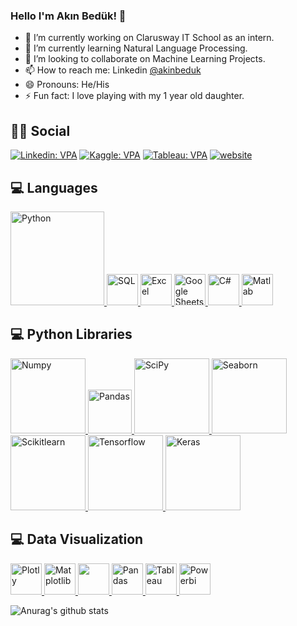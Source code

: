 ### Hello I'm Akın Bedük! 👋

- 🔭 I’m currently working on Clarusway IT School as an intern.
- 🌱 I’m currently learning Natural Language Processing.
- 👯 I’m looking to collaborate on Machine Learning Projects.
- 📫 How to reach me: Linkedin [@akinbeduk](https://www.linkedin.com/in/akinbeduk/)
- 😄 Pronouns: He/His
- ⚡ Fun fact: I love playing with my 1 year old daughter.

## :man::woman: Social
[![Linkedin: VPA](https://img.shields.io/badge/linkedin-%230077B5.svg?&style=for-the-badge&logo=linkedin&logoColor=white)](https://www.linkedin.com/in/akinbeduk/)
[![Kaggle: VPA](https://img.shields.io/badge/Kaggle-20BEFF?style=for-the-badge&logo=Kaggle&logoColor=white)](https://www.kaggle.com/aknbedk)
[![Tableau: VPA](https://img.shields.io/badge/Tableau-E97627?style=for-the-badge&logo=Tableau&logoColor=white)](https://public.tableau.com/app/profile/ak.n.bed.k)
[![website](https://img.shields.io/badge/gmail-f1f2f6.svg?&style=for-the-badge&logo=gmail&logoColor=red)](mailto:aknbeduk@gmail.com)

## 💻 Languages

<a href="#" target="_blank"> <img src="https://upload.wikimedia.org/wikipedia/commons/thumb/f/f8/Python_logo_and_wordmark.svg/2560px-Python_logo_and_wordmark.svg.png" alt="Python" width="150"/> </a>
<a href="#" target="_blank"> <img src="https://www.kindpng.com/picc/m/403-4036315_microsoft-sql-server-logo-sql-server-logo-svg.png" alt="SQL" height="50"/> </a>
<a href="#" target="_blank"> <img src="https://www.versionmuseum.com/images/applications/microsoft-excel/microsoft-excel%5E2016%5Eexcel-logo-new.png" alt="Excel" height="50"/> </a>
<a href="#" target="_blank"> <img src="https://smartgyann.files.wordpress.com/2020/05/457-4573752_read-more-on-how-you-can-use-your.png" alt="Google Sheets" height="50"/> </a>
<a href="#" target="_blank"> <img src="https://seeklogo.com/images/C/c-sharp-c-logo-02F17714BA-seeklogo.com.png" alt="C#" height="50"/> </a>
<a href="#" target="_blank"> <img src="https://1000logos.net/wp-content/uploads/2021/04/MATLAB-logo.png" alt="Matlab" height="50"/> </a>


## 💻 Python Libraries

<a href="#" target="_blank"> <img src="https://numpy.org/doc/stable/_static/numpylogo.svg" alt="Numpy" width="120"/> </a>
<a href="#" target="_blank"> <img src="https://upload.wikimedia.org/wikipedia/commons/thumb/e/ed/Pandas_logo.svg/2560px-Pandas_logo.svg.png" alt="Pandas" height="70"/> </a>
<a href="#" target="_blank"> <img src="https://www.fullstackpython.com/img/logos/scipy.png" alt="SciPy" width="120"/> </a>
<a href="#" target="_blank"> <img src="https://seaborn.pydata.org/_static/logo-wide-lightbg.svg" alt="Seaborn" width="120"/> </a>
<a href="#" target="_blank"> <img src="https://upload.wikimedia.org/wikipedia/commons/thumb/0/05/Scikit_learn_logo_small.svg/1200px-Scikit_learn_logo_small.svg.png" alt="Scikitlearn" width="120"/> </a>
<a href="#" target="_blank"> <img src="https://www.vectorlogo.zone/logos/tensorflow/tensorflow-ar21.png" alt="Tensorflow" width="120"/> </a>
<a href="#" target="_blank"> <img src="https://www.pngitem.com/pimgs/m/32-324790_keras-python-hd-png-download.png" alt="Keras" width="120"/> </a>


## 💻 Data Visualization

<a href="#" target="_blank"> <img src="https://encrypted-tbn0.gstatic.com/images?q=tbn:ANd9GcRl3CD0wViTI8CQv8BIIwHuZUip9d1AN8SPmz7TmabBs9byPVCFZ32U_psrvLGir_NsBzI&usqp=CAU" alt="Plotly" height="50"/> </a>
<a href="#" target="_blank"> <img src="https://matplotlib.org/stable/_static/logo2_compressed.svg" alt="Matplotlib" height="50"/> </a>
<a href="#" target="_blank"> <img src="https://seaborn.pydata.org/_static/logo-wide-lightbg.svg" height="50"/> </a>
<a href="#" target="_blank"> <img src="https://upload.wikimedia.org/wikipedia/commons/thumb/e/ed/Pandas_logo.svg/2560px-Pandas_logo.svg.png" alt="Pandas" height="50"/> </a>
<a href="#" target="_blank"> <img src="https://www.tableau.com/sites/default/files/pages/tableaulogo_highres.png" alt="Tableau" height="50"/> </a>
<a href="#" target="_blank"> <img src="https://www.pei.com/wp-content/uploads/2016/08/maxresdefaultreduced.jpg" alt="Powerbi" height="50"/> </a>

![Anurag's github stats](https://github-readme-stats.vercel.app/api?username=akinbeduk&theme=vue&show_icons=true)

